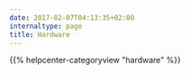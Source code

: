 ```yaml
---
date: 2017-02-07T04:13:35+02:00
internaltype: page
title: Hardware
---
```


{{% helpcenter-categoryview "hardware" %}}